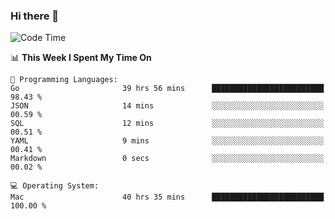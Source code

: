 ### Hi there 👋

<!--
**CrazyCollin/crazycollin** is a ✨ _special_ ✨ repository because its `README.md` (this file) appears on your GitHub profile.

Here are some ideas to get you started:

- 🔭 I’m currently working on ...
- 🌱 I’m currently learning ...
- 👯 I’m looking to collaborate on ...
- 🤔 I’m looking for help with ...
- 💬 Ask me about ...
- 📫 How to reach me: ...
- 😄 Pronouns: ...
- ⚡ Fun fact: ...
-->

<!--START_SECTION:waka-->
![Code Time](http://img.shields.io/badge/Code%20Time-3%2C012%20hrs%2018%20mins-blue)

📊 **This Week I Spent My Time On** 

```text
💬 Programming Languages: 
Go                       39 hrs 56 mins      █████████████████████████   98.43 % 
JSON                     14 mins             ░░░░░░░░░░░░░░░░░░░░░░░░░   00.59 % 
SQL                      12 mins             ░░░░░░░░░░░░░░░░░░░░░░░░░   00.51 % 
YAML                     9 mins              ░░░░░░░░░░░░░░░░░░░░░░░░░   00.41 % 
Markdown                 0 secs              ░░░░░░░░░░░░░░░░░░░░░░░░░   00.02 % 

💻 Operating System: 
Mac                      40 hrs 35 mins      █████████████████████████   100.00 % 
```


<!--END_SECTION:waka-->
